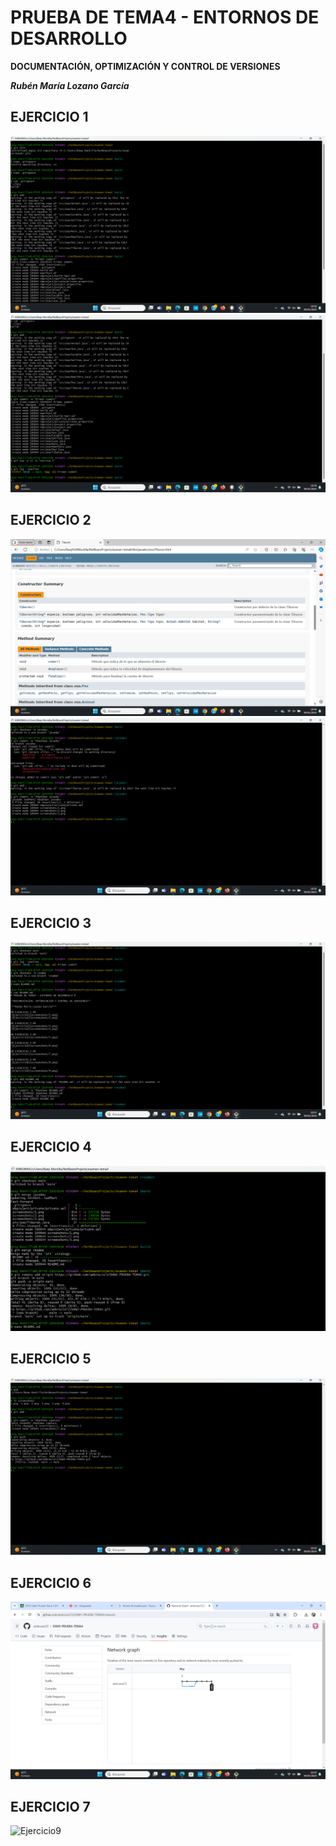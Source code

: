 # PRUEBA DE TEMA4 - ENTORNOS DE DESARROLLO #

**DOCUMENTACIÓN, OPTIMIZACIÓN Y CONTROL DE VERSIONES**

***Rubén María Lozano García***

## EJERCICIO 1 ##
![Ejercicio1](screenshots/1.png)
![Ejercicio1](screenshots/2.png)

## EJERCICIO 2 ##
![Ejercicio2](screenshots/3.png)
![Ejercicio2](screenshots/4.png)

## EJERCICIO 3 ##
![Ejercicio5](screenshots/5.png)

## EJERCICIO 4 ##
![Ejercicio6](screenshots/6.png)

## EJERCICIO 5 ##
![Ejercicio7](screenshots/7.png)

## EJERCICIO 6 ##
![Ejercicio8](screenshots/8.png)

## EJERCICIO 7 ##
![Ejercicio9](screenshots/9.png)
